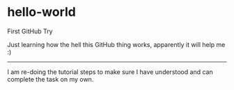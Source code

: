 # hello-world
First GitHub Try

Just learning how the hell this GitHub thing works, apparently it will help me :)

---------------------------------

I am re-doing the tutorial steps to make sure I have understood and can complete the task on my own.
